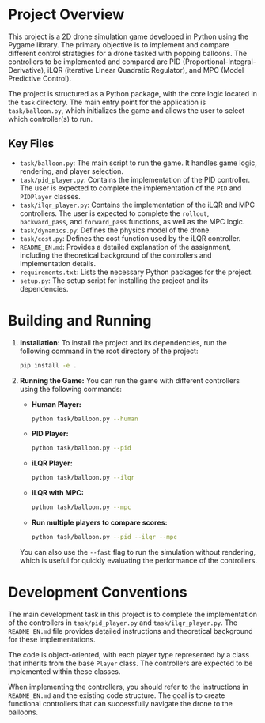 # Project Overview

This project is a 2D drone simulation game developed in Python using the Pygame library. The primary objective is to implement and compare different control strategies for a drone tasked with popping balloons. The controllers to be implemented and compared are PID (Proportional-Integral-Derivative), iLQR (iterative Linear Quadratic Regulator), and MPC (Model Predictive Control).

The project is structured as a Python package, with the core logic located in the `task` directory. The main entry point for the application is `task/balloon.py`, which initializes the game and allows the user to select which controller(s) to run.

## Key Files

*   `task/balloon.py`: The main script to run the game. It handles game logic, rendering, and player selection.
*   `task/pid_player.py`: Contains the implementation of the PID controller. The user is expected to complete the implementation of the `PID` and `PIDPlayer` classes.
*   `task/ilqr_player.py`: Contains the implementation of the iLQR and MPC controllers. The user is expected to complete the `rollout`, `backward_pass`, and `forward_pass` functions, as well as the MPC logic.
*   `task/dynamics.py`: Defines the physics model of the drone.
*   `task/cost.py`: Defines the cost function used by the iLQR controller.
*   `README_EN.md`: Provides a detailed explanation of the assignment, including the theoretical background of the controllers and implementation details.
*   `requirements.txt`: Lists the necessary Python packages for the project.
*   `setup.py`: The setup script for installing the project and its dependencies.

# Building and Running

1.  **Installation:**
    To install the project and its dependencies, run the following command in the root directory of the project:
    ```bash
    pip install -e .
    ```

2.  **Running the Game:**
    You can run the game with different controllers using the following commands:

    *   **Human Player:**
        ```bash
        python task/balloon.py --human
        ```
    *   **PID Player:**
        ```bash
        python task/balloon.py --pid
        ```
    *   **iLQR Player:**
        ```bash
        python task/balloon.py --ilqr
        ```
    *   **iLQR with MPC:**
        ```bash
        python task/balloon.py --mpc
        ```
    *   **Run multiple players to compare scores:**
        ```bash
        python task/balloon.py --pid --ilqr --mpc
        ```

    You can also use the `--fast` flag to run the simulation without rendering, which is useful for quickly evaluating the performance of the controllers.

# Development Conventions

The main development task in this project is to complete the implementation of the controllers in `task/pid_player.py` and `task/ilqr_player.py`. The `README_EN.md` file provides detailed instructions and theoretical background for these implementations.

The code is object-oriented, with each player type represented by a class that inherits from the base `Player` class. The controllers are expected to be implemented within these classes.

When implementing the controllers, you should refer to the instructions in `README_EN.md` and the existing code structure. The goal is to create functional controllers that can successfully navigate the drone to the balloons.
